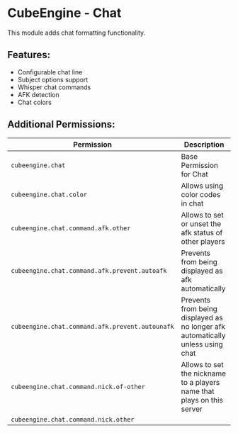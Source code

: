 # CubeEngine - Chat
This module adds chat formatting functionality.

## Features:
 - Configurable chat line
 - Subject options support
 - Whisper chat commands
 - AFK detection
 - Chat colors

## Additional Permissions:

| Permission | Description |
| --- | --- |
| `cubeengine.chat` | Base Permission for Chat |
| `cubeengine.chat.color` | Allows using color codes in chat |
| `cubeengine.chat.command.afk.other` | Allows to set or unset the afk status of other players |
| `cubeengine.chat.command.afk.prevent.autoafk` | Prevents from being displayed as afk automatically |
| `cubeengine.chat.command.afk.prevent.autounafk` | Prevents from being displayed as no longer afk automatically unless using chat |
| `cubeengine.chat.command.nick.of-other` | Allows to set the nickname to a players name that plays on this server |
| `cubeengine.chat.command.nick.other` |  |
